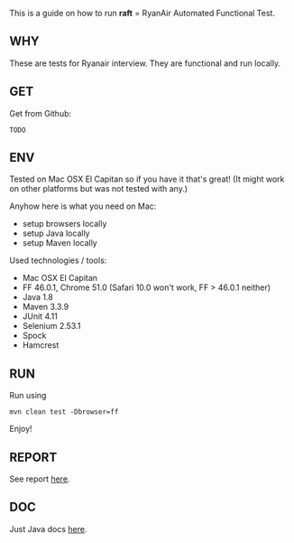 This is a guide on how to run **raft** = RyanAir Automated Functional Test. 


WHY
---
These are tests for Ryanair interview. They are functional and run locally. 


GET
---
Get from Github: 
```
TODO
```


ENV
---
Tested on Mac OSX El Capitan so if you have it that's great! 
(It might work on other platforms but was not tested with any.)


Anyhow here is what you need on Mac:

 - setup browsers locally
 - setup Java locally
 - setup Maven locally



Used technologies / tools: 

- Mac OSX El Capitan
- FF 46.0.1, Chrome 51.0 (Safari 10.0 won't work, FF > 46.0.1 neither)
- Java 1.8
- Maven 3.3.9
- JUnit 4.11
- Selenium 2.53.1
- Spock
- Hamcrest


RUN
---
Run using
```
mvn clean test -Dbrowser=ff
```

Enjoy!


REPORT
------

See report [here](target/surefire-reports/TEST-com.ryanair.web.BookOneWayFamilyTest.xml). 

DOC
---

Just Java docs [here](doc/index.html).